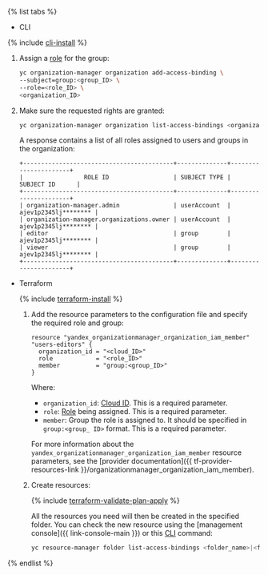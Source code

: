 {% list tabs %}

- CLI

{% include [cli-install](../cli-install.md) %}

1. Assign a [role](../../iam/concepts/access-control/roles.md) for the group:

   ```bash
   yc organization-manager organization add-access-binding \
   --subject=group:<group_ID> \
   --role=<role_ID> \
   <organization_ID>
   ```

1. Make sure the requested rights are granted:

   ```bash
   yc organization-manager organization list-access-bindings <organization_ID>
   ```

   A response contains a list of all roles assigned to users and groups in the organization:

   ```
   +------------------------------------------+--------------+----------------------+
   |                 ROLE ID                  | SUBJECT TYPE |      SUBJECT ID      |
   +------------------------------------------+--------------+----------------------+
   | organization-manager.admin               | userAccount  | ajev1p2345lj******** |
   | organization-manager.organizations.owner | userAccount  | ajev1p2345lj******** |
   | editor                                   | group        | ajev1p2345lj******** |
   | viewer                                   | group        | ajev1p2345lj******** |
   +------------------------------------------+--------------+----------------------+
   ```

- Terraform

   {% include [terraform-install](../terraform-install.md) %}

   1. Add the resource parameters to the configuration file and specify the required role and group:

      ```
      resource "yandex_organizationmanager_organization_iam_member" "users-editors" {
        organization_id = "<cloud_ID>"
        role            = "<role_ID>"
        member          = "group:<group_ID>"
      }
      ```

      Where:

      * `organization_id`: [Cloud ID](../../resource-manager/operations/cloud/get-id.md). This is a required parameter.
      * `role`: [Role](../../iam/concepts/access-control/roles.md) being assigned. This is a required parameter.
      * `member`: Group the role is assigned to. It should be specified in `group:<group_ ID>` format. This is a required parameter.

      For more information about the `yandex_organizationmanager_organization_iam_member` resource parameters, see the [provider documentation]({{ tf-provider-resources-link }}/organizationmanager_organization_iam_member).


   1. Create resources:

      {% include [terraform-validate-plan-apply](../../_tutorials/terraform-validate-plan-apply.md) %}

      All the resources you need will then be created in the specified folder. You can check the new resource using the [management console]({{ link-console-main }}) or this [CLI](../../cli/quickstart.md) command:

      ```bash
      yc resource-manager folder list-access-bindings <folder_name>|<folder_ID>
      ```

{% endlist %}